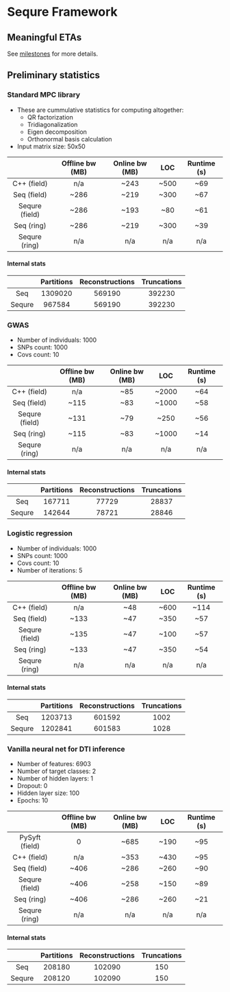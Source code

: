# Sequre Framework

## Meaningful ETAs

See [milestones](https://github.com/0xTCG/sequre-framework/milestones?direction=asc&sort=due_date&state=open) for more details.

## Preliminary statistics

### Standard MPC library

- These are cummulative statistics for computing altogether:
  - QR factorization
  - Tridiagonalization
  - Eigen decomposition
  - Orthonormal basis calculation
- Input matrix size: 50x50

|                | Offline bw (MB) | Online bw (MB) |  LOC  | Runtime (s) |
|:--------------:|:---------------:|:--------------:|:-----:|:-----------:|
|   C++ (field)  |       n/a       |      ~243      |  ~500 |     ~69     |
|   Seq (field)  |      ~286       |      ~219      |  ~300 |     ~67     |
| Sequre (field) |      ~286       |      ~193      |  ~80  |     ~61     |
|   Seq (ring)   |      ~286       |      ~219      |  ~300 |     ~39     |
| Sequre (ring)  |       n/a       |       n/a      |  n/a  |     n/a     |

#### Internal stats

|        | Partitions | Reconstructions | Truncations |
|:------:|:----------:|:---------------:|:-----------:|
|   Seq  |  1309020   |      569190     |   392230    |
| Sequre |   967584   |      569190     |   392230    |

### GWAS

- Number of individuals: 1000
- SNPs count: 1000
- Covs count: 10

|                | Offline bw (MB) | Online bw (MB) |  LOC  | Runtime (s) |
|:--------------:|:---------------:|:--------------:|:-----:|:-----------:|
|   C++ (field)  |       n/a       |      ~85       | ~2000 |     ~64     |
|   Seq (field)  |       ~115      |      ~83       | ~1000 |     ~58     |
| Sequre (field) |       ~131      |      ~79       |  ~250 |     ~56     |
|   Seq (ring)   |       ~115      |      ~83       | ~1000 |     ~14     |
| Sequre (ring)  |       n/a       |       n/a      |  n/a  |     n/a     |

#### Internal stats

|        | Partitions | Reconstructions | Truncations |
|:------:|:----------:|:---------------:|:-----------:|
|   Seq  |   167711   |      77729      |   28837     |
| Sequre |   142644   |      78721      |   28846     |

### Logistic regression

- Number of individuals: 1000
- SNPs count: 1000
- Covs count: 10
- Number of iterations: 5

|                | Offline bw (MB) | Online bw (MB) |  LOC  | Runtime (s) |
|:--------------:|:---------------:|:--------------:|:-----:|:-----------:|
|   C++ (field)  |       n/a       |      ~48       |  ~600 |    ~114     |
|   Seq (field)  |      ~133       |      ~47       |  ~350 |     ~57     |
| Sequre (field) |      ~135       |      ~47       |  ~100 |     ~57     |
|   Seq (ring)   |      ~133       |      ~47       |  ~350 |     ~54     |
| Sequre (ring)  |       n/a       |       n/a      |  n/a  |     n/a     |

#### Internal stats

|        | Partitions | Reconstructions | Truncations |
|:------:|:----------:|:---------------:|:-----------:|
|   Seq  |   1203713  |      601592     |    1002     |
| Sequre |   1202841  |      601583     |    1028     |

### Vanilla neural net for DTI inference

- Number of features: 6903
- Number of target classes: 2
- Number of hidden layers: 1
- Dropout: 0
- Hidden layer size: 100
- Epochs: 10

|                | Offline bw (MB) | Online bw (MB) |  LOC  | Runtime (s) |
|:--------------:|:---------------:|:--------------:|:-----:|:-----------:|
| PySyft (field) |        0        |      ~685      |  ~190 |     ~95     |
|   C++ (field)  |       n/a       |      ~353      |  ~430 |     ~95     |
|   Seq (field)  |      ~406       |      ~286      |  ~260 |     ~90     |
| Sequre (field) |      ~406       |      ~258      |  ~150 |     ~89     |
|   Seq (ring)   |      ~406       |      ~286      |  ~260 |     ~21     |
| Sequre (ring)  |       n/a       |       n/a      |  n/a  |     n/a     |

#### Internal stats

|        | Partitions | Reconstructions | Truncations |
|:------:|:----------:|:---------------:|:-----------:|
|   Seq  |   208180   |      102090     |     150     |
| Sequre |   208120   |      102090     |     150     |
